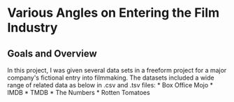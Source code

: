 # Various Angles on Entering the Film Industry

## Goals and Overview

<p> In this project, I was given several data sets in a freeform project for a major company's fictional entry into filmmaking. The datasets included a wide range of related data as below in .csv and .tsv files:
    * Box Office Mojo
    * IMDB
    * TMDB
    * The Numbers
    * Rotten Tomatoes</p>
